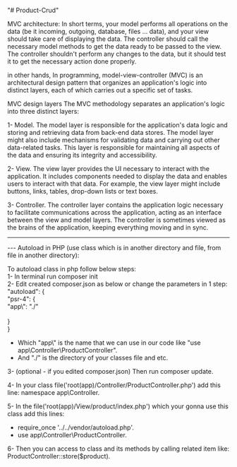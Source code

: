 "# Product-Crud"

MVC architecture:
In short terms, your model performs all operations on the data (be it incoming, outgoing, database, files ... data), and your view should take care of displaying the data. The controller should call the necessary model methods to get the data ready to be passed to the view. The controller shouldn't perform any changes to the data, but it should test it to get the necessary action done properly.

in other hands,
In programming, model-view-controller (MVC) is an architectural design pattern that organizes an application's logic into distinct layers, each of which carries out a specific set of tasks.

MVC design layers
The MVC methodology separates an application's logic into three distinct layers:

1- Model. The model layer is responsible for the application's data logic and storing and retrieving data from back-end data stores. The model layer might also include mechanisms for validating data and carrying out other data-related tasks. This layer is responsible for maintaining all aspects of the data and ensuring its integrity and accessibility.

2- View. The view layer provides the UI necessary to interact with the application. It includes components needed to display the data and enables users to interact with that data. For example, the view layer might include buttons, links, tables, drop-down lists or text boxes.

3- Controller. The controller layer contains the application logic necessary to facilitate communications across the application, acting as an interface between the view and model layers. The controller is sometimes viewed as the brains of the application, keeping everything moving and in sync.

---

--- Autoload in PHP (use class which is in another directory and file, from file in another directory):

To autoload class in php follow below steps:<br />
1- In terminal run composer init<br />
2- Edit created composer.json as below or change the parameters in 1 step:<br />
"autoload": { <br />
"psr-4": { <br />
"app\\": "./" <br />  
} <br />
} <br />

- Which "app\\" is the name that we can use in our code like "use app\Controller\ProductController". <br />
- And "./" is the directory of your classes file and etc. <br />

3- (optional - if you edited composer.json) Then run composer update. <br />

4- In your class file('root(app)/Controller/ProductController.php') add this line: namespace app\Controller. <br />

5- In the file('root(app)/View/product/index.php') which your gonna use this class add this lines: <br />

- require_once '../../vendor/autoload.php'. <br />
- use app\Controller\ProductController. <br />

6- Then you can access to class and its methods by calling related item like: ProductController::store($product).
